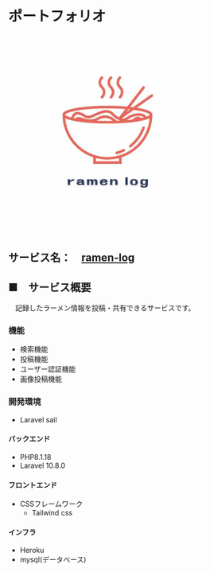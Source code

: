 # ポートフォリオ
<img src="./public/images/ramen_log.jpg" width="400">

## サービス名：　[ramen-log](https://sheltered-beyond-46739.herokuapp.com/)

## ■　サービス概要
　記録したラーメン情報を投稿・共有できるサービスです。


### 機能
  - 検索機能
  - 投稿機能
  - ユーザー認証機能
  - 画像投稿機能

### 開発環境
  - Laravel sail

#### バックエンド
- PHP8.1.18
- Laravel 10.8.0

#### フロントエンド
- CSSフレームワーク
  - Tailwind css

#### インフラ
- Heroku
- mysql(データベース)
